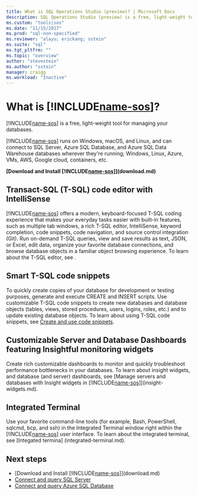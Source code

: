 ```yaml
---
title: What is SQL Operations Studio (preview)? | Microsoft Docs
description: SQL Operations Studio (preview) is a free, light-weight tool for modern database operations for SQL Server, Azure SQL Database and Azure SQL Data Warehouse. SQL Operations Studio (preview) runs on Windows, Mac, and Linux computers. 
ms.custom: "tools|sos"
ms.date: "11/15/2017"
ms.prod: "sql-non-specified"
ms.reviewer: "alayu; erickang; sstein"
ms.suite: "sql"
ms.tgt_pltfrm: ""
ms.topic: "overview"
author: "stevestein"
ms.author: "sstein"
manager: craigg
ms.workload: "Inactive"
---
```


# What is [!INCLUDE[name-sos](../includes/name-sos.md)]?

[!INCLUDE[name-sos](../includes/name-sos-short.md)] is a free, light-weight tool for managing your databases.

[!INCLUDE[name-sos](../includes/name-sos-short.md)] runs on Windows, macOS, and Linux, and can connect to SQL Server, Azure SQL Database, and Azure SQL Data Warehouse databases wherever they're running; Windows, Linux, Azure, VMs, AWS, Google cloud, containers, etc. 

**[Download and Install [!INCLUDE[name-sos](../includes/name-sos-short.md)]](download.md)**


## Transact-SQL (T-SQL) code editor with IntelliSense

[!INCLUDE[name-sos](../includes/name-sos-short.md)] offers a modern, keyboard-focused T-SQL coding experience that makes your everyday tasks easier with built-in features, such as multiple tab windows, a rich T-SQL editor, IntelliSense, keyword completion, code snippets, code navigation, and source control integration (Git). Run on-demand T-SQL queries, view and save results as text, JSON, or Excel, edit data, organize your favorite database connections, and browse database objects in a familiar object browsing experience. To learn about the T-SQL editor, see []().

## Smart T-SQL code snippets

To quickly create copies of your database for development or testing purposes, generate and execute CREATE and INSERT scripts. Use customizable T-SQL code snippets to create new databases and database objects (tables, views, stored procedures, users, logins, roles, etc.) and to update existing database objects. To learn about using T-SQL code snippets, see [Create and use code snippets](code-snippets.md).


## Customizable Server and Database Dashboards featuring Insightful monitoring widgets

Create rich customizable dashboards to monitor and quickly troubleshoot performance bottlenecks in your databases. To learn about insight widgets, and database (and server) dashboards, see [Manage servers and databases with Insight widgets in [!INCLUDE[name-sos](../includes/name-sos-short.md)]](insight-widgets.md).


## Integrated Terminal

Use your favorite command-line tools (for example, Bash, PowerShell, sqlcmd, bcp, and ssh) in the Integrated Terminal window right within the [!INCLUDE[name-sos](../includes/name-sos-short.md)] user interface. To learn about the integrated terminal, see [Integated termina] (integrated-terminal.md).

## Next steps
- [Download and Install [!INCLUDE[name-sos](../includes/name-sos-short.md)]](download.md)
- [Connect and query SQL Server](quickstart-sql-server.md)
- [Connect and query Azure SQL Database](quickstart-sql-database.md)